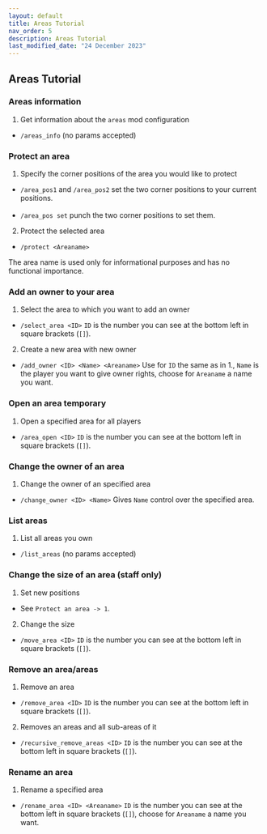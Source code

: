 ```yaml
---
layout: default
title: Areas Tutorial
nav_order: 5
description: Areas Tutorial
last_modified_date: "24 December 2023"
---
```


## Areas Tutorial

### Areas information

1. Get information about the `areas` mod configuration
- `/areas_info` (no params accepted)


### Protect an area

1. Specify the corner positions of the area you would like to protect
- `/area_pos1` and `/area_pos2` set the two corner positions to your current positions.<br><br>
- `/area_pos set` punch the two corner positions to set them.

2. Protect the selected area
- `/protect <Areaname>`

The area name is used only for informational purposes and has no functional importance.


### Add an owner to your area

1. Select the area to which you want to add an owner
- `/select_area <ID>` `ID` is the number you can see at the bottom left in square brackets (`[]`).

2. Create a new area with new owner
- `/add_owner <ID> <Name> <Areaname>` Use for `ID` the same as in 1., `Name` is the player you want to give owner rights, choose for `Areaname` a name you want.


### Open an area temporary

1. Open a specified area for all players
- `/area_open <ID>` `ID` is the number you can see at the bottom left in square brackets (`[]`).


### Change the owner of an area

1. Change the owner of an specified area
- `/change_owner <ID> <Name>` Gives `Name` control over the specified area.


### List areas

1. List all areas you own
- `/list_areas` (no params accepted)


### Change the size of an area (staff only)

1. Set new positions
- See `Protect an area -> 1`.

2. Change the size
- `/move_area <ID>` `ID` is the number you can see at the bottom left in square brackets (`[]`).


### Remove an area/areas

1. Remove an area
- `/remove_area <ID>` `ID` is the number you can see at the bottom left in square brackets (`[]`).

2. Removes an areas and all sub-areas of it
- `/recursive_remove_areas <ID>` `ID` is the number you can see at the bottom left in square brackets (`[]`).


### Rename an area

1. Rename a specified area
- `/rename_area <ID> <Areaname>` `ID` is the number you can see at the bottom left in square brackets (`[]`), choose for `Areaname` a name you want.
